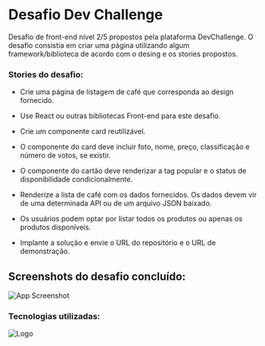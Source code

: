 
# Desafio Dev Challenge
Desafio de front-end nível 2/5 propostos pela plataforma DevChallenge. O desafio consistia em criar uma página utilizando algum framework/biblioteca de acordo com o desing e os stories propostos.

### Stories do desafio: 
- Crie uma página de listagem de café que corresponda ao design fornecido.

- Use React ou outras bibliotecas Front-end para este desafio.

- Crie um componente card reutilizável.

- O componente do card deve incluir foto, nome, preço, classificação e número de votos, se existir.

- O componente do cartão deve renderizar a tag popular e o status de disponibilidade condicionalmente.

- Renderize a lista de café com os dados fornecidos. Os dados devem vir de uma determinada API ou de um arquivo JSON baixado.

- Os usuários podem optar por listar todos os produtos ou apenas os produtos disponíveis.

- Implante a solução e envie o URL do repositório e o URL de demonstração.


## Screenshots do desafio concluído:

![App Screenshot](src/assets/img/done.png)


### Tecnologias utilizadas:

![Logo](https://upload.wikimedia.org/wikipedia/commons/thumb/c/cf/Angular_full_color_logo.svg/64px-Angular_full_color_logo.svg.png)

